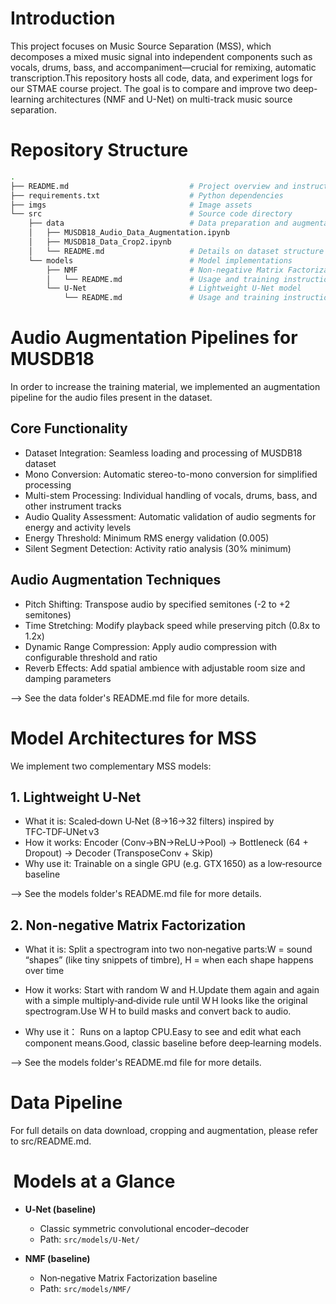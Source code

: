 # Introduction

This project focuses on Music Source Separation (MSS), which decomposes a mixed music signal into independent components such as vocals, drums, bass, and accompaniment—crucial for remixing, automatic transcription.This repository hosts all code, data, and experiment logs for our STMAE course project. The goal is to compare and improve two deep-learning architectures (NMF and U-Net) on multi-track music source separation.

# Repository Structure
```bash
.
├── README.md                           # Project overview and instructions
├── requirements.txt                    # Python dependencies
├── imgs                                # Image assets               
└── src                                 # Source code directory
    ├── data                            # Data preparation and augmentation
    │   ├── MUSDB18_Audio_Data_Augmentation.ipynb   
    │   ├── MUSDB18_Data_Crop2.ipynb                
    │   └── README.md                   # Details on dataset structure and usage
    └── models                          # Model implementations
        ├── NMF                         # Non-negative Matrix Factorization baseline
        │   └── README.md               # Usage and training instructions for NMF
        └── U‑Net                       # Lightweight U‑Net model
            └── README.md               # Usage and training instructions for U‑Net
```


# Audio Augmentation Pipelines for MUSDB18

In order to increase the training material, we implemented an augmentation pipeline for the audio files present in the dataset.

## Core Functionality

- Dataset Integration: Seamless loading and processing of MUSDB18 dataset
- Mono Conversion: Automatic stereo-to-mono conversion for simplified processing
- Multi-stem Processing: Individual handling of vocals, drums, bass, and other instrument tracks
- Audio Quality Assessment: Automatic validation of audio segments for energy and activity levels
- Energy Threshold: Minimum RMS energy validation (0.005)
- Silent Segment Detection: Activity ratio analysis (30% minimum)

## Audio Augmentation Techniques
- Pitch Shifting: Transpose audio by specified semitones (-2 to +2 semitones)
- Time Stretching: Modify playback speed while preserving pitch (0.8x to 1.2x)
- Dynamic Range Compression: Apply audio compression with configurable threshold and ratio
- Reverb Effects: Add spatial ambience with adjustable room size and damping parameters

--> See the data folder's README.md file for more details.


# Model Architectures for MSS
We implement two complementary MSS models:

## 1. Lightweight U‑Net
- What it is: Scaled‑down U‑Net (8→16→32 filters) inspired by TFC‑TDF‑UNet v3
- How it works: Encoder (Conv→BN→ReLU→Pool) → Bottleneck (64 + Dropout) → Decoder (TransposeConv + Skip)
- Why use it: Trainable on a single GPU (e.g. GTX 1650) as a low‑resource baseline

--> See the models folder's README.md file for more details.

## 2. Non-negative Matrix Factorization

- What it is: Split a spectrogram into two non‑negative parts:W = sound “shapes” (like tiny snippets of timbre), H = when each shape happens over time

- How it works: Start with random W and H.Update them again and again with a simple multiply‑and‑divide rule until W H looks like the original spectrogram.Use W H to build masks and convert back to audio.

- Why use it： Runs on a laptop CPU.Easy to see and edit what each component means.Good, classic baseline before deep‑learning models.

--> See the models folder's README.md file for more details.
  
# Data Pipeline
For full details on data download, cropping and augmentation, please refer to src/README.md.

#  Models at a Glance 
    
- **U‑Net (baseline)**  
  - Classic symmetric convolutional encoder–decoder  
  - Path: `src/models/U-Net/`
    
- **NMF (baseline)**  
  - Non‑negative Matrix Factorization baseline  
  - Path: `src/models/NMF/`






